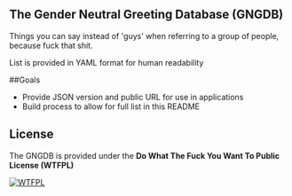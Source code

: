 ## The Gender Neutral Greeting Database (GNGDB)

Things you can say instead of 'guys' when referring to a group of people, because fuck that shit.

List is provided in YAML format for human readability

##Goals
- Provide JSON version and public URL for use in applications
- Build process to allow for full list in this README

## License

The GNGDB is provided under the **Do What The Fuck You Want To Public License (WTFPL)**


<a href="http://www.wtfpl.net/">
    <img src="http://www.wtfpl.net/wp-content/uploads/2012/12/wtfpl-badge-1.png"
         alt="WTFPL" />
</a>